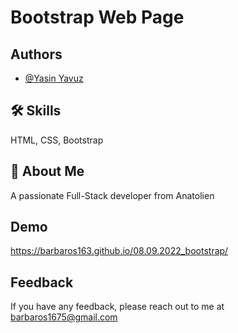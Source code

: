 
# Bootstrap Web Page




## Authors



- [@Yasin Yavuz](https://github.com/barbaros163)



## 🛠 Skills
HTML, CSS, Bootstrap


## 🚀 About Me
A passionate Full-Stack developer from Anatolien


## Demo

https://barbaros163.github.io/08.09.2022_bootstrap/


## Feedback

If you have any feedback, please reach out to me at barbaros1675@gmail.com

